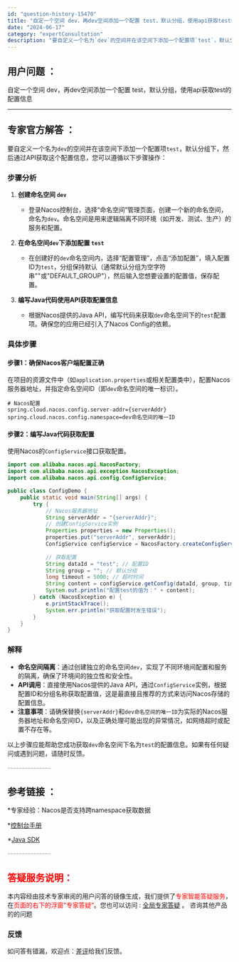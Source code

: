 ```yaml
---
id: "question-history-15470"
title: "自定一个空间 dev，再dev空间添加一个配置 test，默认分组，使用api获取test的配置信息"
date: "2024-06-17"
category: "expertConsultation"
description: "要自定义一个名为`dev`的空间并在该空间下添加一个配置项`test`，默认分组下，然后通过API获取这个配置信息，您可以遵循以下步骤操作：### 步骤分析1. **创建命名空间 `dev`**   - 登录Nacos控制台，选择“命名空间”管理页面，创建一个新的命名空间，命名为`dev`。命名空间"
---
```


## 用户问题 ： 
 自定一个空间 dev，再dev空间添加一个配置 test，默认分组，使用api获取test的配置信息  

---------------
## 专家官方解答 ：

要自定义一个名为`dev`的空间并在该空间下添加一个配置项`test`，默认分组下，然后通过API获取这个配置信息，您可以遵循以下步骤操作：

### 步骤分析

1. **创建命名空间 `dev`**
   - 登录Nacos控制台，选择“命名空间”管理页面，创建一个新的命名空间，命名为`dev`。命名空间是用来逻辑隔离不同环境（如开发、测试、生产）的服务和配置。

2. **在命名空间`dev`下添加配置 `test`**
   - 在创建好的`dev`命名空间内，选择“配置管理”，点击“添加配置”，填入配置ID为`test`，分组保持默认（通常默认分组为空字符串""或"DEFAULT_GROUP"），然后输入您想要设置的配置值，保存配置。

3. **编写Java代码使用API获取配置信息**
   - 根据Nacos提供的Java API，编写代码来获取`dev`命名空间下的`test`配置项。确保您的应用已经引入了Nacos Config的依赖。

### 具体步骤

#### 步骤1：确保Nacos客户端配置正确

在项目的资源文件中（如`application.properties`或相关配置类中），配置Nacos服务器地址，并指定命名空间ID（即`dev`命名空间的唯一标识）。

```properties
# Nacos配置
spring.cloud.nacos.config.server-addr={serverAddr}
spring.cloud.nacos.config.namespace=dev命名空间的唯一ID
```

#### 步骤2：编写Java代码获取配置

使用Nacos的`ConfigService`接口获取配置。

```java
import com.alibaba.nacos.api.NacosFactory;
import com.alibaba.nacos.api.exception.NacosException;
import com.alibaba.nacos.api.config.ConfigService;

public class ConfigDemo {
    public static void main(String[] args) {
        try {
            // Nacos服务器地址
            String serverAddr = "{serverAddr}";
            // 创建ConfigService实例
            Properties properties = new Properties();
            properties.put("serverAddr", serverAddr);
            ConfigService configService = NacosFactory.createConfigService(properties);
            
            // 获取配置
            String dataId = "test"; // 配置ID
            String group = ""; // 默认分组
            long timeout = 5000; // 超时时间
            String content = configService.getConfig(dataId, group, timeout);
            System.out.println("配置test的值为：" + content);
        } catch (NacosException e) {
            e.printStackTrace();
            System.err.println("获取配置时发生错误");
        }
    }
}
```

### 解释

- **命名空间隔离**：通过创建独立的命名空间`dev`，实现了不同环境间配置和服务的隔离，确保了环境间的独立性和安全性。
- **API调用**：直接使用Nacos提供的Java API，通过`ConfigService`实例，根据配置ID和分组名称获取配置值，这是最直接且推荐的方式来访问Nacos存储的配置信息。
- **注意事项**：请确保替换`{serverAddr}`和`dev命名空间的唯一ID`为实际的Nacos服务器地址和命名空间ID，以及正确处理可能出现的异常情况，如网络超时或配置不存在等。

以上步骤应能帮助您成功获取`dev`命名空间下名为`test`的配置信息。如果有任何疑问或遇到问题，请随时反馈。


<font color="#949494">---------------</font> 


## 参考链接 ：

*专家经验：Nacos是否支持跨namespace获取数据 
 
 *[控制台手册](https://nacos.io/docs/latest/guide/admin/console-guide)
 
 *[Java SDK](https://nacos.io/docs/latest/guide/user/sdk)


 <font color="#949494">---------------</font> 
 


## <font color="#FF0000">答疑服务说明：</font> 

本内容经由技术专家审阅的用户问答的镜像生成，我们提供了<font color="#FF0000">专家智能答疑服务</font>，在<font color="#FF0000">页面的右下的浮窗”专家答疑“</font>。您也可以访问 : [全局专家答疑](https://answer.opensource.alibaba.com/docs/intro) 。 咨询其他产品的的问题

### 反馈
如问答有错漏，欢迎点：[差评](https://ai.nacos.io/user/feedbackByEnhancerGradePOJOID?enhancerGradePOJOId=15540)给我们反馈。
